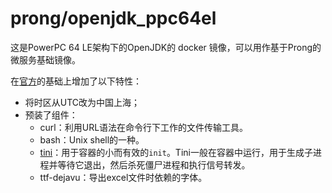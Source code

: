 # prong/openjdk_ppc64el

这是PowerPC 64 LE架构下的OpenJDK的 docker 镜像，可以用作基于Prong的微服务基础镜像。

在[官方](https://hub.docker.com/r/naiveshen/power8/tags)的基础上增加了以下特性：

- 将时区从UTC改为中国上海；
- 预装了组件：
  - curl：利用URL语法在命令行下工作的文件传输工具。
  - bash：Unix shell的一种。
  - [tini](https://github.com/krallin/tini)：用于容器的小而有效的`init`。Tini一般在容器中运行，用于生成子进程并等待它退出，然后杀死僵尸进程和执行信号转发。
  - ttf-dejavu：导出excel文件时依赖的字体。

